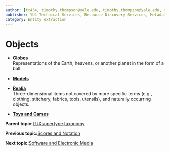 ```yaml
---
author: [tt434, timothy.thompson@yale.edu, timothy.thompson@yale.edu, tt434]
publisher: YUL Technical Services, Resource Discovery Services, Metadata Services Unit
category: Entity extraction
---
```


# Objects

-   **[Globes](../../tasks/supertypes/globes.md)**  
Representations of the Earth, heavens, or another planet in the form of a ball.
-   **[Models](../../tasks/supertypes/models.md)**  

-   **[Realia](../../tasks/supertypes/realia.md)**  
Three-dimensional items not covered by more specific terms \(e.g., clothing, stitchery, fabrics, tools, utensils\), and naturally occurring objects.
-   **[Toys and Games](../../tasks/supertypes/toysandgames.md)**  


**Parent topic:**[LUXsupertype taxonomy](../../tasks/supertypes/supertypes.md)

**Previous topic:**[Scores and Notation](../../tasks/supertypes/notationformats.md)

**Next topic:**[Software and Electronic Media](../../tasks/supertypes/softwareformats.md)

